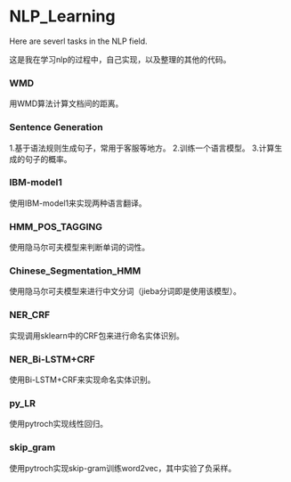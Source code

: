 # NLP_Learning
Here are severl tasks in the NLP field.

这是我在学习nlp的过程中，自己实现，以及整理的其他的代码。
### WMD
用WMD算法计算文档间的距离。
### Sentence Generation
1.基于语法规则生成句子，常用于客服等地方。
2.训练一个语言模型。
3.计算生成的句子的概率。
### IBM-model1
使用IBM-model1来实现两种语言翻译。
### HMM_POS_TAGGING
使用隐马尔可夫模型来判断单词的词性。
### Chinese_Segmentation_HMM
使用隐马尔可夫模型来进行中文分词（jieba分词即是使用该模型）。
### NER_CRF
实现调用sklearn中的CRF包来进行命名实体识别。
### NER_Bi-LSTM+CRF
使用Bi-LSTM+CRF来实现命名实体识别。
### py_LR
使用pytroch实现线性回归。
###  skip_gram
使用pytroch实现skip-gram训练word2vec，其中实验了负采样。
